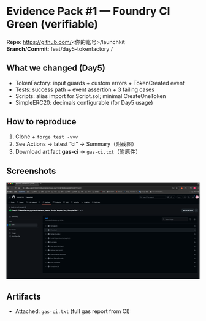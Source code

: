 # Evidence Pack #1 — Foundry CI Green (verifiable)

**Repo**: https://github.com/<你的账号>/launchkit  
**Branch/Commit**: feat/day5-tokenfactory / <commit hash>

## What we changed (Day5)
- TokenFactory: input guards + custom errors + TokenCreated event
- Tests: success path + event assertion + 3 failing cases
- Scripts: alias import for Script.sol; minimal CreateOneToken
- SimpleERC20: decimals configurable (for Day5 usage)

## How to reproduce
1) Clone + `forge test -vvv`
2) See Actions → latest “ci” → Summary（附截图）
3) Download artifact **gas-ci** → `gas-ci.txt`（附原件）

## Screenshots
![ci-green](./ci-green-1.png)

## Artifacts
- Attached: `gas-ci.txt` (full gas report from CI)
